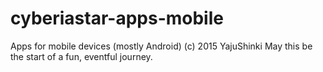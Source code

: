 # cyberiastar-apps-mobile
Apps for mobile devices (mostly Android)
(c) 2015 YajuShinki
May this be the start of a fun, eventful journey.
